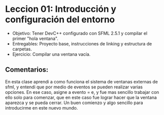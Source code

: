 # Leccion 01: Introducción y configuración del entorno

- Objetivo: Tener DevC++ configurado con SFML 2.5.1 y compilar el primer "hola ventana".
- Entregables: Proyecto base, instrucciones de linking y estructura de carpetas.
- Ejercicio: Compilar una ventana vacía.

## Comentarios:

En esta clase aprendi a como funciona el sistema de ventanas externas de sfml, y entendi que por medio de eventos se pueden realizar varias opciones. En ese caso, asigne a evento = e, y fue mas sencillo trabajar con ello solo para comenzar, que en este caso fue lograr hacer que la ventana aparezca y se pueda cerrar. Un buen comienzo y algo sencillo para introducirme en este nuevo mundo.





